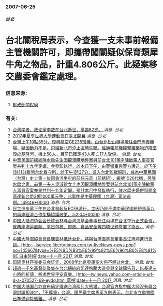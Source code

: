 ### [2007-06-25](/news/2007/06/25/index.md)

##### 台北
# 台北關稅局表示，今查獲一支未事前報備主管機關許可，即攜帶闖關疑似保育類犀牛角之物品，計重4.806公斤。此疑案移交農委會鑑定處理。




### 信息来源:

1. [ 財政部關稅局](http://www.mof.gov.tw/ct.asp?xItem=39766&ctNode=407)

### 有关:

1. [台湾学者、政论家李敖在台北逝世，享壽82岁。 ](/zh/news/2018/03/18/台湾学者-政论家李敖在台北逝世-享壽82岁.md) _消息: 台北_
2. [ 2017年夏季世界大學運動會在臺北開幕](/zh/news/2017/08/19/2017年夏季世界大學運動會在臺北開幕.md) _消息: 台北_
3. [ 台灣上午10點55分，復興航空GE235班機，由台北松山機場飛往金門尚義機場，疑因動力不足，飛經新北市汐止區時失聯。經通報航機撞擊建築物迫降墜毀於基隆河。機上58人，目前已確定43人死亡17人受傷。 ](/zh/news/2015/02/3/台灣上午10點55分-復興航空GE235班機-由台北松山機場飛往金門尚義機場-疑因動力不足-飛經新北市汐止區時失聯-經.md) _消息: 台北_
4. [ 中華民國前總統陳水扁先生因龍潭購地弊案與前台北101董座陳敏薰人事買官案共判十九年定讞，今發監執行，於本日下午，由警備車與警方護送，於下午1時11分離開台北看守所，於下午1時37分，進入台北監獄服刑，成為中華民國（台灣）史上第一位因貪污坐牢的前任元首（前總統），編號1020代稱，另陳水扁之妻，前第一夫人吳淑珍女士也因龍潭購地弊案與前台北101董座陳敏薰人事買官案亦是共判十九年定讞，預計本月中發監執行，陳水扁夫婦併科罰金高達新台幣3億1000萬元整，此事件是中華民國（台灣）司法首例。:49:46+00:00](/zh/news/2010/12/2/中華民國前總統陳水扁先生因龍潭購地弊案與前台北101董座陳敏薰人事買官案共判十九年定讞-今發監執行-於本日下午-由警備.md) _消息: 台北_
5. [ 民主進步黨下午在台北發起反ECFA遊行，主因乃是不滿中華民國總統馬英九的兩岸經濟合作架構協議政策。:52:04+00:00](/zh/news/2010/06/26/民主進步黨下午在台北發起反ECFA遊行-主因乃是不滿中華民國總統馬英九的兩岸經濟合作架構協議政策-52-04-00.md) _消息: 台北_
6. [中国大陆海协会会长陈云林与台湾海基会董事长江丙坤在台北举行正式会谈，就两岸海运直航、平日包机、邮政、食品安全等四项议题签署了协议。](/zh/news/2008/11/4/中国大陆海协会会长陈云林与台湾海基会董事长江丙坤在台北举行正式会谈-就两岸海运直航-平日包机-邮政-食品安全等四项议题签.md) _消息: 台北_
7. [中國大陸海協會會長陳雲林抵达台北，將與台湾海基會董事長江丙坤進行會談。[http:--iservice.libertytimes.com.tw-liveNews-news.php?no=145667&type=%E5%8D%B3%E6%99%82%E6%96%B0%E8%81%9E 自由時報]date=十一月 2017 ](/zh/news/2008/11/3/中國大陸海協會會長陳雲林抵达台北-將與台湾海基會董事長江丙坤進行會談-http-iservicelibertyt.md) _消息: 台北_
8. [国际奥林匹克委员会证实，2008年北京奧運聖火将不经过台北。](/zh/news/2007/09/20/国际奥林匹克委员会证实-2008年北京奧運聖火将不经过台北.md) _消息: 台北_
9. [超過一千名基督徒聚集在台北總統府凱達格蘭大道參與全球禱告日，以長達三小時的祈禱，祈求世界平安喜樂。[http:--tw.news.yahoo.com-article-url-d-a-070527-69-eydq.html 華視]date=十一月 2017 ](/zh/news/2007/05/27/超過一千名基督徒聚集在台北總統府凱達格蘭大道參與全球禱告日-以長達三小時的祈禱-祈求世界平安喜樂-http-tw.md) _消息: 台北_
10. [中国大陆国台办宣布确定赠送台湾两只大熊猫。台灣官方指中国大陸沒有與台灣討論即決定，「不尊重」台灣。國民黨主席馬英九則表示，台北市立動物園已準備迎接熊貓。](/zh/news/2006/01/6/中国大陆国台办宣布确定赠送台湾两只大熊猫-台灣官方指中国大陸沒有與台灣討論即決定-不尊重-台灣-國民黨主席馬英九則表示.md) _消息: 台北_
